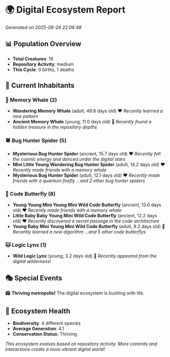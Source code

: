 # 🌍 Digital Ecosystem Report
*Generated on 2025-08-24 22:06:48*

## 📊 Population Overview
- **Total Creatures**: 16
- **Repository Activity**: medium
- **This Cycle**: 0 births, 1 deaths

## 👥 Current Inhabitants

### 🐋 Memory Whale (2)
- **Wandering Memory Whale** (adult, 49.8 days old) ❤️
  *Recently learned a new pattern*
- **Ancient Memory Whale** (young, 11.0 days old) 💚
  *Recently found a hidden treasure in the repository depths*

### 🕷️ Bug Hunter Spider (5)
- **Mysterious Bug Hunter Spider** (ancient, 15.7 days old) ❤️
  *Recently felt the cosmic energy and danced under the digital stars*
- **Mini Little Young Wandering Bug Hunter Spider** (adult, 14.2 days old) ❤️
  *Recently made friends with a memory whale*
- **Mysterious Bug Hunter Spider** (adult, 12.1 days old) ❤️
  *Recently made friends with a quantum firefly*
  *...and 2 other bug hunter spiders*

### 🦋 Code Butterfly (8)
- **Young Young Mini Young Mini Wild Code Butterfly** (ancient, 13.0 days old) ❤️
  *Recently made friends with a memory whale*
- **Little Baby Baby Young Mini Wild Code Butterfly** (ancient, 12.2 days old) ❤️
  *Recently discovered a secret passage in the code architecture*
- **Young Baby Mini Young Mini Wild Code Butterfly** (adult, 9.2 days old) 💛
  *Recently learned a new algorithm*
  *...and 5 other code butterflys*

### 🐱 Logic Lynx (1)
- **Wild Logic Lynx** (young, 3.2 days old) 💚
  *Recently appeared from the digital wilderness!*

## 🎭 Special Events

🏙️ **Thriving metropolis!** The digital ecosystem is bustling with life.

## 🔬 Ecosystem Health
- **Biodiversity**: 4 different species
- **Average Generation**: 4.1
- **Conservation Status**: Thriving

*This ecosystem evolves based on repository activity. More commits and interactions create a more vibrant digital world!*